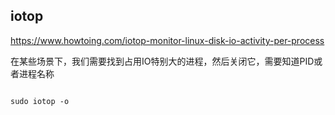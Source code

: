 ## iotop

https://www.howtoing.com/iotop-monitor-linux-disk-io-activity-per-process

在某些场景下，我们需要找到占用IO特别大的进程，然后关闭它，需要知道PID或者进程名称

```

sudo iotop -o

```
